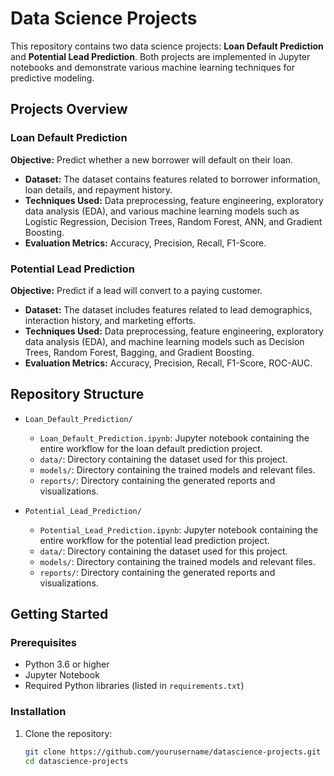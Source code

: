 # Data Science Projects

This repository contains two data science projects: **Loan Default Prediction** and **Potential Lead Prediction**. Both projects are implemented in Jupyter notebooks and demonstrate various machine learning techniques for predictive modeling.

## Projects Overview

### Loan Default Prediction

**Objective:** Predict whether a new borrower will default on their loan.

- **Dataset:** The dataset contains features related to borrower information, loan details, and repayment history.
- **Techniques Used:** Data preprocessing, feature engineering, exploratory data analysis (EDA), and various machine learning models such as Logistic Regression, Decision Trees, Random Forest, ANN, and Gradient Boosting.
- **Evaluation Metrics:** Accuracy, Precision, Recall, F1-Score.

### Potential Lead Prediction

**Objective:** Predict if a lead will convert to a paying customer.

- **Dataset:** The dataset includes features related to lead demographics, interaction history, and marketing efforts.
- **Techniques Used:** Data preprocessing, feature engineering, exploratory data analysis (EDA), and machine learning models such as Decision Trees, Random Forest, Bagging, and Gradient Boosting.
- **Evaluation Metrics:** Accuracy, Precision, Recall, F1-Score, ROC-AUC.

## Repository Structure

- `Loan_Default_Prediction/`
  - `Loan_Default_Prediction.ipynb`: Jupyter notebook containing the entire workflow for the loan default prediction project.
  - `data/`: Directory containing the dataset used for this project.
  - `models/`: Directory containing the trained models and relevant files.
  - `reports/`: Directory containing the generated reports and visualizations.

- `Potential_Lead_Prediction/`
  - `Potential_Lead_Prediction.ipynb`: Jupyter notebook containing the entire workflow for the potential lead prediction project.
  - `data/`: Directory containing the dataset used for this project.
  - `models/`: Directory containing the trained models and relevant files.
  - `reports/`: Directory containing the generated reports and visualizations.

## Getting Started

### Prerequisites

- Python 3.6 or higher
- Jupyter Notebook
- Required Python libraries (listed in `requirements.txt`)

### Installation

1. Clone the repository:

   ```sh
   git clone https://github.com/yourusername/datascience-projects.git
   cd datascience-projects

